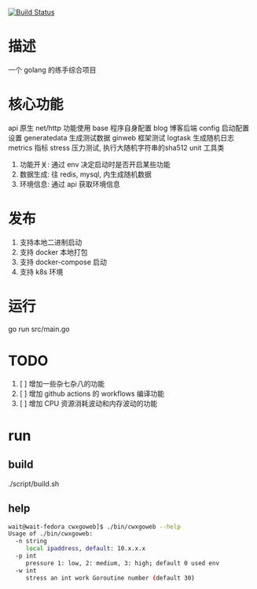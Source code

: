 
[![Build Status](https://drone.services.wait/api/badges/chenwx/cwxgoweb/status.svg)](https://drone.services.wait/chenwx/cwxgoweb)

# 描述

一个 golang 的练手综合项目

# 核心功能

api 原生 net/http 功能使用
base 程序自身配置
blog 博客后端
config 启动配置设置
generatedata 生成测试数据
ginweb 框架测试
logtask 生成随机日志
metrics 指标
stress 压力测试, 执行大随机字符串的sha512
unit 工具类

1. 功能开关: 通过 env 决定启动时是否开启某些功能
2. 数据生成: 往 redis, mysql, 内生成随机数据
3. 环境信息: 通过 api 获取环境信息

# 发布

1. 支持本地二进制启动
2. 支持 docker 本地打包
3. 支持 docker-compose 启动
4. 支持 k8s 环境

# 运行

go run src/main.go

# TODO

1. [ ] 增加一些杂七杂八的功能
2. [ ] 增加 github actions 的 workflows 编译功能
3. [ ] 增加 CPU 资源消耗波动和内存波动的功能

# run

## build

./script/build.sh

## help

```sh
wait@wait-fedora cwxgoweb]$ ./bin/cwxgoweb --help
Usage of ./bin/cwxgoweb:
  -n string
     local ipaddress, default: 10.x.x.x
  -p int
     pressure 1: low, 2: medium, 3: high; default 0 used env
  -w int
     stress an int work Goroutine number (default 30)

```
